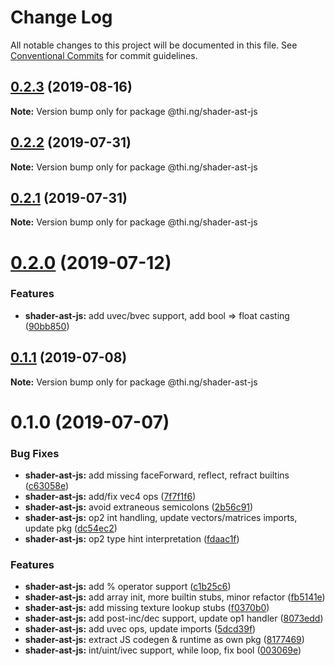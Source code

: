 # Change Log

All notable changes to this project will be documented in this file.
See [Conventional Commits](https://conventionalcommits.org) for commit guidelines.

## [0.2.3](https://github.com/thi-ng/umbrella/compare/@thi.ng/shader-ast-js@0.2.2...@thi.ng/shader-ast-js@0.2.3) (2019-08-16)

**Note:** Version bump only for package @thi.ng/shader-ast-js





## [0.2.2](https://github.com/thi-ng/umbrella/compare/@thi.ng/shader-ast-js@0.2.1...@thi.ng/shader-ast-js@0.2.2) (2019-07-31)

**Note:** Version bump only for package @thi.ng/shader-ast-js





## [0.2.1](https://github.com/thi-ng/umbrella/compare/@thi.ng/shader-ast-js@0.2.0...@thi.ng/shader-ast-js@0.2.1) (2019-07-31)

**Note:** Version bump only for package @thi.ng/shader-ast-js





# [0.2.0](https://github.com/thi-ng/umbrella/compare/@thi.ng/shader-ast-js@0.1.1...@thi.ng/shader-ast-js@0.2.0) (2019-07-12)


### Features

* **shader-ast-js:** add uvec/bvec support, add bool => float casting ([90bb850](https://github.com/thi-ng/umbrella/commit/90bb850))





## [0.1.1](https://github.com/thi-ng/umbrella/compare/@thi.ng/shader-ast-js@0.1.0...@thi.ng/shader-ast-js@0.1.1) (2019-07-08)

**Note:** Version bump only for package @thi.ng/shader-ast-js





# 0.1.0 (2019-07-07)


### Bug Fixes

* **shader-ast-js:** add missing faceForward, reflect, refract builtins ([c63058e](https://github.com/thi-ng/umbrella/commit/c63058e))
* **shader-ast-js:** add/fix vec4 ops ([7f7f1f6](https://github.com/thi-ng/umbrella/commit/7f7f1f6))
* **shader-ast-js:** avoid extraneous semicolons ([2b56c91](https://github.com/thi-ng/umbrella/commit/2b56c91))
* **shader-ast-js:** op2 int handling, update vectors/matrices imports, update pkg ([dc54ec2](https://github.com/thi-ng/umbrella/commit/dc54ec2))
* **shader-ast-js:** op2 type hint interpretation ([fdaac1f](https://github.com/thi-ng/umbrella/commit/fdaac1f))


### Features

* **shader-ast-js:** add % operator support ([c1b25c6](https://github.com/thi-ng/umbrella/commit/c1b25c6))
* **shader-ast-js:** add array init, more builtin stubs, minor refactor ([fb5141e](https://github.com/thi-ng/umbrella/commit/fb5141e))
* **shader-ast-js:** add missing texture lookup stubs ([f0370b0](https://github.com/thi-ng/umbrella/commit/f0370b0))
* **shader-ast-js:** add post-inc/dec support, update op1 handler ([8073edd](https://github.com/thi-ng/umbrella/commit/8073edd))
* **shader-ast-js:** add uvec ops, update imports ([5dcd39f](https://github.com/thi-ng/umbrella/commit/5dcd39f))
* **shader-ast-js:** extract JS codegen & runtime as own pkg ([8177469](https://github.com/thi-ng/umbrella/commit/8177469))
* **shader-ast-js:** int/uint/ivec support, while loop, fix bool ([003069e](https://github.com/thi-ng/umbrella/commit/003069e))
